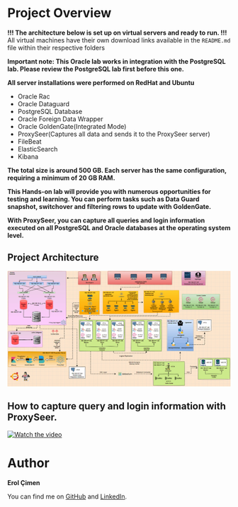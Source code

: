 # Project Overview

**!!! The architecture below is set up on virtual servers and ready to run. !!!**  
All virtual machines have their own download links available in the `README.md` file within their respective folders

**Important note: This Oracle lab works in integration with the PostgreSQL lab. Please review the PostgreSQL lab first before this one.**

**All server installations were performed on RedHat and Ubuntu**

- Oracle Rac  
- Oracle Dataguard  
- PostgreSQL Database  
- Oracle Foreign Data Wrapper
- Oracle GoldenGate(Integrated Mode)
- ProxySeer(Captures all data and sends it to the ProxySeer server)
- FileBeat
- ElasticSearch
- Kibana

**The total size is around 500 GB. Each server has the same configuration, requiring a minimum of 20 GB RAM.**

**This Hands-on lab will provide you with numerous opportunities for testing and learning. You can perform tasks such as Data Guard snapshot, switchover and filtering rows to update with GoldenGate.**

**With ProxySeer, you can capture all queries and login information executed on all PostgreSQL and Oracle databases at the operating system level.**

## Project Architecture

![Project Architecture](https://github.com/ProxySeer/OracleLab/blob/main/Project-Architecture/Project-Architecture.gif)

## How to capture query and login information with ProxySeer.

[![Watch the video](https://i.hizliresim.com/qsm3qw7.PNG)](https://www.youtube.com/watch?v=A_PDvBk6i7Y)

# Author

**Erol Çimen**

You can find me on [GitHub](https://github.com/ProxySeer/PostgresLab) and [LinkedIn](www.linkedin.com/in/erol-çimen-7b86552a0).
